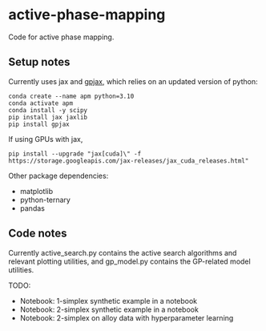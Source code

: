 # active-phase-mapping

Code for active phase mapping.

## Setup notes

Currently uses jax and
[gpjax](https://gpjax.readthedocs.io/en/latest/installation.html), which relies
on an updated version of python:

```
conda create --name apm python=3.10
conda activate apm
conda install -y scipy
pip install jax jaxlib
pip install gpjax
```

If using GPUs with jax,
```
pip install --upgrade "jax[cuda]\" -f https://storage.googleapis.com/jax-releases/jax_cuda_releases.html"
```

Other package dependencies:
* matplotlib
* python-ternary
* pandas



## Code notes

Currently active_search.py contains the active search algorithms and
relevant plotting utilities, and gp_model.py contains the GP-related model
utilities.


TODO:
* Notebook: 1-simplex synthetic example in a notebook
* Notebook: 2-simplex synthetic example in a notebook
* Notebook: 2-simplex on alloy data with hyperparameter learning
